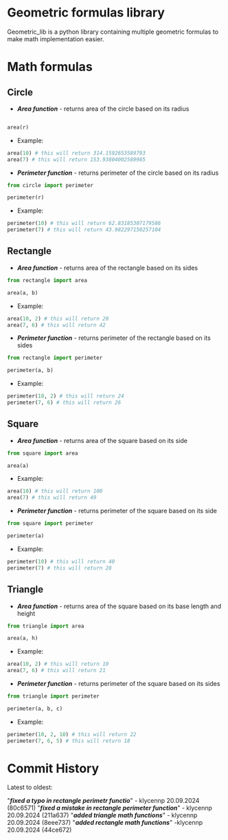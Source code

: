 # Geometric formulas library

Geometric_lib is a python library containing multiple geometric formulas to make math implementation easier.
# Math formulas

## Circle

- ***Area function*** - returns area of the circle based on its radius
```python from circle import area

area(r)
```
- Example:
```python
area(10) # this will return 314.1592653589793
area(7) # this will return 153.93804002589985
```

- ***Perimeter function*** - returns perimeter of the circle based on its radius
```python
from circle import perimeter

perimeter(r)
```
  - Example:
  ```python
perimeter(10) # this will return 62.83185307179586
perimeter(7) # this will return 43.982297150257104
```

## Rectangle

- ***Area function*** - returns area of the rectangle based on its sides
```python
from rectangle import area

area(a, b)
```
- Example:
```python
area(10, 2) # this will return 20
area(7, 6) # this will return 42
```

- ***Perimeter function*** - returns perimeter of the rectangle based on its sides
```python
from rectangle import perimeter

perimeter(a, b)
```
  - Example:
  ```python
perimeter(10, 2) # this will return 24
perimeter(7, 6) # this will return 26
```

## Square

- ***Area function*** - returns area of the square based on its side
```python
from square import area

area(a)
```
- Example:
```python
area(10) # this will return 100
area(7) # this will return 49
```

- ***Perimeter function*** - returns perimeter of the square based on its side
```python
from square import perimeter

perimeter(a)
```
  - Example:
  ```python
perimeter(10) # this will return 40
perimeter(7) # this will return 28
```

## Triangle

- ***Area function*** - returns area of the square based on its base length and height
```python
from triangle import area

area(a, h)
```
- Example:
```python
area(10, 2) # this will return 10
area(7, 6) # this will return 21
```

- ***Perimeter function*** - returns perimeter of the square based on its sides
```python
from triangle import perimeter

perimeter(a, b, c)
```
  - Example:
  ```python
perimeter(10, 2, 10) # this will return 22
perimeter(7, 6, 5) # this will return 18
```

# Commit History

Latest to oldest:

"***fixed a typo in rectangle perimetr functio***" - klycennp 20.09.2024 (80c6571)
"***fixed a mistake in rectangle perimeter function***" - klycennp 20.09.2024 (211a637)
"***added triangle math functions***" - klycennp 20.09.2024 (8eee737)
"***added rectangle math functions***" -klycennp 20.09.2024 (44ce672)
